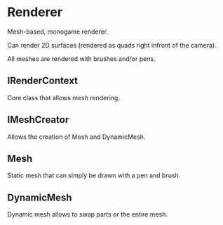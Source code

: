 # Renderer

Mesh-based, monogame renderer.

Can render 2D surfaces (rendered as quads right infront of the camera).

All meshes are rendered with brushes and/or pens.

## IRenderContext

Core class that allows mesh rendering.

## IMeshCreator

Allows the creation of Mesh and DynamicMesh.

## Mesh

Static mesh that can simply be drawn with a pen and brush.

## DynamicMesh

Dynamic mesh allows to swap parts or the entire mesh.